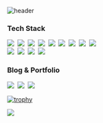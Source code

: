 ![header](https://capsule-render.vercel.app/api?type=Rounded&color=284243&height=200&section=header&text=wslee94,&nbsp;Vires&nbsp;acquirit&nbsp;eundo.&fontColor=FFFFFF&fontSize=45&animation=fadeIn)

<h3>Tech Stack</h3>
<p>
  <img src="https://img.shields.io/badge/HTML5-E34F26?style=flat-square&logo=HTML5&logoColor=white"/>&nbsp 
  <img src="https://img.shields.io/badge/CSS3-1572B6?style=flat-square&logo=CSS3&logoColor=white"/>&nbsp
  <img src="https://img.shields.io/badge/JavaScript-F7DF1E?style=flat-square&logo=JavaScript&logoColor=black"/>&nbsp
  <img src="https://img.shields.io/badge/TypeScript-3178C6?style=flat-square&logo=TypeScript&logoColor=white"/>&nbsp 
  <img src="https://img.shields.io/badge/Node-339933?style=flat-square&logo=Node.js&logoColor=white"/>&nbsp 
  <img src="https://img.shields.io/badge/Vue-4FC08D?style=flat-square&logo=Vue.js&logoColor=white"/>&nbsp
  <img src="https://img.shields.io/badge/React-3DDC84?style=flat-square&logo=React&logoColor=white"/>&nbsp 
  <img src="https://img.shields.io/badge/Redux-764ABC?style=flat-square&logo=Redux&logoColor=white"/>&nbsp 
  <img src="https://img.shields.io/badge/Redux Saga-999999?style=flat-square&logo=Redux-Saga&logoColor=white"/>&nbsp<br> 
  <img src="https://img.shields.io/badge/Webpack-8DD6F9?style=flat-square&logo=Webpack&logoColor=black"/>&nbsp 
  <img src="https://img.shields.io/badge/Babel-F9DC3E?style=flat-square&logo=Babel&logoColor=black"/>&nbsp 
  <img src="https://img.shields.io/badge/ESLint-4B32C3?style=flat-square&logo=ESLint&logoColor=white"/>&nbsp 
  <img src="https://img.shields.io/badge/Prettier-F7B93E?style=flat-square&logo=Prettier&logoColor=black"/>&nbsp
</p>

<h3>Blog & Portfolio</h3>
<p>
  <a href="https://velog.io/@wslee94"><img src="https://img.shields.io/badge/Tech Blog-20C997?style=flat-square&logo=Velog&logoColor=white"/></a>&nbsp 
  <a href="https://wslee3.tistory.com/"><img src="https://img.shields.io/badge/Tech Blog(old)-FF5722?style=flat-square&logo=Blogger&logoColor=white"/></a>&nbsp 
  <a href="https://wslee94.github.io/Portfolio/"><img src="https://img.shields.io/badge/Portfolio-222222?style=flat-square&logo=GitHub Pages&logoColor=white"/></a>&nbsp 
</p>

[![trophy](https://github-profile-trophy.vercel.app/?username=wslee94)](https://github.com/ryo-ma/github-profile-trophy)

<p>
<a href="https://hits.seeyoufarm.com"><img src="https://hits.seeyoufarm.com/api/count/incr/badge.svg?url=https%3A%2F%2Fgithub.com%2Fwslee94&count_bg=%2379C83D&title_bg=%23555555&icon=github.svg&icon_color=%23E7E7E7&title=hits&edge_flat=false"/></a>
</p>
